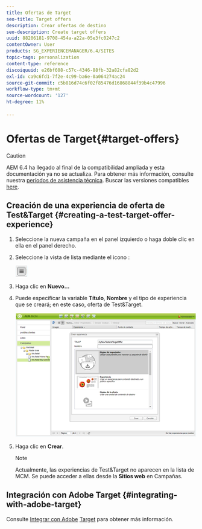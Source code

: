 ```yaml
---
title: Ofertas de Target
seo-title: Target offers
description: Crear ofertas de destino
seo-description: Create target offers
uuid: 88206181-9708-454a-a22a-05e3fc0247c2
contentOwner: User
products: SG_EXPERIENCEMANAGER/6.4/SITES
topic-tags: personalization
content-type: reference
discoiquuid: e26bf608-c57c-4346-88fb-32a82cfa82d2
exl-id: ca9c6fd1-7f2e-4c99-ba6e-0a064274ac24
source-git-commit: c5b816d74c6f02f85476d16868844f39b4c47996
workflow-type: tm+mt
source-wordcount: '127'
ht-degree: 11%

---
```


# Ofertas de Target{#target-offers}

>[!CAUTION]
>
>AEM 6.4 ha llegado al final de la compatibilidad ampliada y esta documentación ya no se actualiza. Para obtener más información, consulte nuestra [períodos de asistencia técnica](https://helpx.adobe.com/es/support/programs/eol-matrix.html). Buscar las versiones compatibles [here](https://experienceleague.adobe.com/docs/).

## Creación de una experiencia de oferta de Test&amp;Target {#creating-a-test-target-offer-experience}

1. Seleccione la nueva campaña en el panel izquierdo o haga doble clic en ella en el panel derecho.
1. Seleccione la vista de lista mediante el icono :

   ![](do-not-localize/chlimage_1-11.png)

1. Haga clic en **Nuevo...**
1. Puede especificar la variable **Título**, **Nombre** y el tipo de experiencia que se creará; en este caso, oferta de Test&amp;Target.

   ![chlimage_1-139](assets/chlimage_1-139.png)

1. Haga clic en **Crear**.

   >[!NOTE]
   >
   >Actualmente, las experiencias de Test&amp;Target no aparecen en la lista de MCM. Se puede acceder a ellas desde la **Sitios web** en Campañas.

## Integración con Adobe Target {#integrating-with-adobe-target}

Consulte [Integrar con Adobe](/help/sites-administering/target.md) [Target](/help/sites-administering/target.md) para obtener más información.
